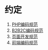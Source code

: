 约定
================================================

1. [PHP编码规范](1.php-convention.md)
1. [B2B2C编码规范](2.b2b2c-convention.md)
1. [页面开发规范](3.fronted-standards.md)
1. [前端编码规范](4.frontend-coding-standards.md)
